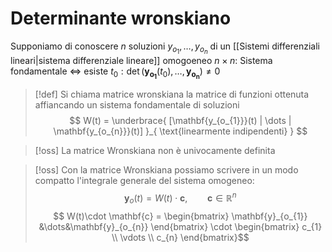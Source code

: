 # Determinante wronskiano
Supponiamo di conoscere $n$ soluzioni $y_{o_{1}},\dots,y_{o_{n}}$ di un [[Sistemi differenziali lineari|sistema differenziale lineare]] omogoeneo $n \times n$:
Sistema fondamentale $\Leftrightarrow$ esiste $t_{0} : \det(\mathbf{y_{o_{1}}}(t_{0}),\dots ,\mathbf{y_{o_{n}}}) \neq 0$


>[!def]
>Si chiama matrice wronskiana la matrice di funzioni ottenuta affiancando un sistema fondamentale di soluzioni
>$$ W(t) = \underbrace{ [\mathbf{y_{o_{1}}}(t) | \dots | \mathbf{y_{o_{n}}}(t)] }_{ \text{linearmente indipendenti} } $$

>[!oss]
>La matrice Wronskiana non è univocamente definita

>[!oss]
>Con la matrice Wronskiana possiamo scrivere in un modo compatto l'integrale generale del sistema omogeneo:
>$$ \mathbf{y}_{o}(t) = W(t) \cdot  \mathbf{c},\qquad \mathbf{c} \in \mathbb{R}^n$$
>$$ W(t)\cdot \mathbf{c} = \begin{bmatrix}
\mathbf{y}_{o_{1}} &\dots&\mathbf{y}_{o_{n}}
\end{bmatrix} \cdot
\begin{bmatrix}
c_{1} \\
\vdots \\
>c_{n}
\end{bmatrix}$$


